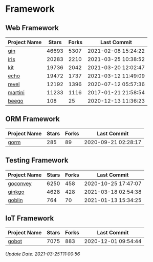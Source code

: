# Framework

## Web Framework
| Project Name | Stars | Forks | Last Commit |
| ------------ | ----- | ----- | ----------- |
| [gin](https://github.com/gin-gonic/gin) | 46693 | 5307 | 2021-02-08 15:24:22 |
| [iris](https://github.com/kataras/iris) | 20283 | 2210 | 2021-03-25 10:38:52 |
| [kit](https://github.com/go-kit/kit) | 19736 | 2042 | 2021-03-20 12:02:47 |
| [echo](https://github.com/labstack/echo) | 19472 | 1737 | 2021-03-12 11:49:09 |
| [revel](https://github.com/revel/revel) | 12192 | 1396 | 2020-07-12 05:57:36 |
| [martini](https://github.com/go-martini/martini) | 11233 | 1116 | 2017-01-21 21:58:54 |
| [beego](https://github.com/astaxie/beego) | 108 | 25 | 2020-12-13 11:36:23 |

## ORM Framework
| Project Name | Stars | Forks | Last Commit |
| ------------ | ----- | ----- | ----------- |
| [gorm](https://github.com/jinzhu/gorm) | 285 | 89 | 2020-09-21 02:28:17 |

## Testing Framework
| Project Name | Stars | Forks | Last Commit |
| ------------ | ----- | ----- | ----------- |
| [goconvey](https://github.com/smartystreets/goconvey) | 6250 | 458 | 2020-10-25 17:47:07 |
| [ginkgo](https://github.com/onsi/ginkgo) | 4628 | 428 | 2021-03-18 02:54:38 |
| [goblin](https://github.com/franela/goblin) | 764 | 70 | 2021-01-13 15:34:25 |

## IoT Framework
| Project Name | Stars | Forks | Last Commit |
| ------------ | ----- | ----- | ----------- |
| [gobot](https://github.com/hybridgroup/gobot) | 7075 | 883 | 2020-12-01 09:54:44 |

*Update Date: 2021-03-25T11:00:56*